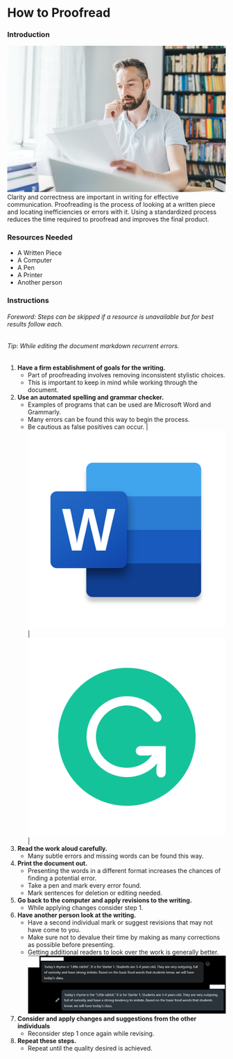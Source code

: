 # How to Proofread 
### Introduction
![](ManReads.png)
Clarity and correctness are important in writing for effective communication. Proofreading is the process of looking at a written piece and locating inefficiencies or errors with it. Using a standardized process reduces the time required to proofread and improves the final product. 

### Resources Needed

*   A Written Piece
*   A Computer
*   A Pen
*   A Printer
*   Another person

### Instructions

###### _Foreword: Steps can be skipped if a resource is unavailable but for best results follow each._
###### _Tip: While editing the document markdown recurrent errors._

1. **Have a firm establishment of goals for the writing.**
    * Part of proofreading involves removing inconsistent stylistic choices. 
    * This is important to keep in mind while working through the document.
2.  **Use an automated spelling and grammar checker.**
    * Examples of programs that can be used are Microsoft Word and Grammarly.
    * Many errors can be found this way to begin the process.  
    * Be cautious as false positives can occur.
	|![](WordIcon.png)|![](GrammarlyIcon.png)|
3. **Read the work aloud carefully.**
    * Many subtle errors and missing words can be found this way.
4. **Print the document out.**
    * Presenting the words in a different format increases the chances of finding a potential error.
    * Take a pen and mark every error found.
    * Mark sentences for deletion or editing needed.
5. **Go back to the computer and apply revisions to the writing.**
    * While applying changes consider step 1.
6. **Have another person look at the writing.**
    * Have a second individual mark or suggest revisions that may not have come to you.
    * Make sure not to devalue their time by making as many corrections as possible before presenting.
    * Getting additional readers to look over the work is generally better.
	![](Proofread.png)
7. **Consider and apply changes and suggestions from the other individuals**
    * Reconsider step 1 once again while revising.
8. **Repeat these steps.**
    * Repeat until the quality desired is achieved.
